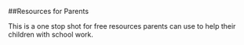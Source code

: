 ##Resources for Parents

This is a one stop shot for free resources parents can use to help their children with school work. 
